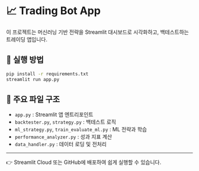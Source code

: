 # 📈 Trading Bot App

이 프로젝트는 머신러닝 기반 전략을 Streamlit 대시보드로 시각화하고, 백테스트하는 트레이딩 앱입니다.

## 🚀 실행 방법

```bash
pip install -r requirements.txt
streamlit run app.py
```

## 📁 주요 파일 구조

- `app.py` : Streamlit 앱 엔트리포인트
- `backtester.py`, `strategy.py` : 백테스트 로직
- `ml_strategy.py`, `train_evaluate_ml.py` : ML 전략과 학습
- `performance_analyzer.py` : 성과 지표 계산
- `data_handler.py` : 데이터 로딩 및 전처리

---

👉 Streamlit Cloud 또는 GitHub에 배포하여 쉽게 실행할 수 있습니다.